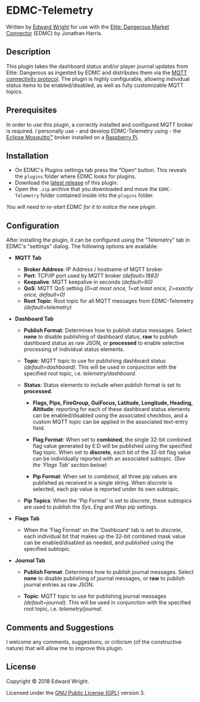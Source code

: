 # EDMC-Telemetry
  
  Written by [Edward Wright](mailto:fasteddy@thewrightspace.net) for use with the [Elite: Dangerous Market Connector](https://github.com/Marginal/EDMarketConnector) (EDMC) by Jonathan Harris.


## Description

  This plugin takes the dashboard status and/or player journal updates from Elite: Dangerous as ingested by EDMC and distributes them via the [MQTT connectivity protocol](http://mqtt.org/).  The plugin is highly configurable, allowing individual status items to be enabled/disabled, as well as fully customizable MQTT topics.  

  
## Prerequisites
  
  In order to use this plugin, a correctly installed and configured MQTT broker is required.  I personally use - and develop EDMC-Telemetry using - the [Eclipse Mosquitto™](https://mosquitto.org/) broker installed on a [Raspberry Pi](http://raspberrypi.org).  

  
## Installation

  * On EDMC's Plugins settings tab press the “Open” button. This reveals the `plugins` folder where EDMC looks for plugins.
  * Download the [latest release](https://github.com/fasteddy516/EDMC-Telemetry/releases/latest) of this plugin.
  * Open the `.zip` archive that you downloaded and move the `EDMC-Telemetry` folder contained inside into the `plugins` folder.

  _You will need to re-start EDMC for it to notice the new plugin._


## Configuration

  After installing the plugin, it can be configured using the "Telemetry" tab in EDMC's "settings" dialog.  The following options are available:

  * **MQTT Tab**
    * **Broker Address**: IP Address / hostname of MQTT broker
    * **Port**: TCP/IP port used by MQTT broker _(default=1883)_
    * **Keepalive**: MQTT keepalive in seconds _(default=60)_
    * **QoS**: MQTT QoS setting _(0=at most once, 1=at least once, 2=exactly once, default=0)_
    * **Root Topic**: Root topic for all MQTT messages from EDMC-Telemetry _(default=telemetry)_

  * **Dashboard Tab**
    * **Publish Format**: Determines how to publish status messages.  Select **none** to disable publishing of dashboard status, **raw** to publish dashboard status as raw JSON, or **processed** to enable selective processing of individual status elements.
    
    * **Topic**: MQTT topic to use for publishing dashboard status  _(default=dashboard)_.  This will be used in conjunction with the specified root topic, i.e. _telemetry/dashboard_.

    * **Status**: Status elements to include when publish format is set to **processed**.
        * **Flags, Pips, FireGroup, GuiFocus, Latitude, Longitude, Heading, Altitude**: reporting for each of these dashboard status elements can be enabled/disabled using the associated checkbox, and a custom MQTT topic can be applied in the associated text-entry field.

        * **Flag Format**: When set to **combined**, the single 32-bit combined flag value generated by E:D will be published using the specified flag topic.  When set to **discrete**, each bit of the 32-bit flag value can be individually reported with an associated subtopic.  _(See the 'Flags Tab' section below)_
        
        * **Pip Format**: When set to *combined*, all three pip values are published as received in a single string.  When *discrete* is selected, each pip value is reported under its own subtopic.

    * **Pip Topics**: When the 'Pip Format' is set to *discrete*, these subtopics are used to publish the *Sys*, *Eng* and *Wep* pip settings.

  * **Flags Tab**
    * When the 'Flag Format' on the 'Dashboard' tab is set to *discrete*, each individual bit that makes up the 32-bit combined mask value can be enabled/disabled as needed, and published using the specified subtopic.

  * **Journal Tab**
    * **Publish Format**: Determines how to publish journal messages.  Select **none** to disable publishing of journal messages, or **raw** to publish journal entries as raw JSON.

    * **Topic**: MQTT topic to use for publishing journal messages  _(default=journal)_.  This will be used in conjunction with the specified root topic, i.e. _telemetry/journal_.


## Comments and Suggestions

  I welcome any comments, suggestions, or criticism (of the constructive nature) that will allow me to improve this plugin.


## License

  Copyright © 2018 Edward Wright.

  Licensed under the [GNU Public License (GPL)](http://www.gnu.org/licenses/gpl-3.0.html) version 3.